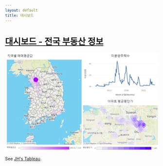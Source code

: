 ```yaml
---
layout: default
title: 대시보드
---
```


#                           [대시보드 - 전국 부동산 정보](https://public.tableau.com/app/profile/jeonghun.lee7492/viz/__17187283242660/1?publish=yes)

[![대쉬보드](https://raw.githubusercontent.com/Timeleeh/skkufinal.github.io/main/dash.png)](https://public.tableau.com/app/profile/jeonghun.lee7492/viz/__17187283242660/1?publish=yes)


See [JH's Tableau](https://public.tableau.com/app/profile/jeonghun.lee7492/viz/__17187283242660/1?publish=yes).
